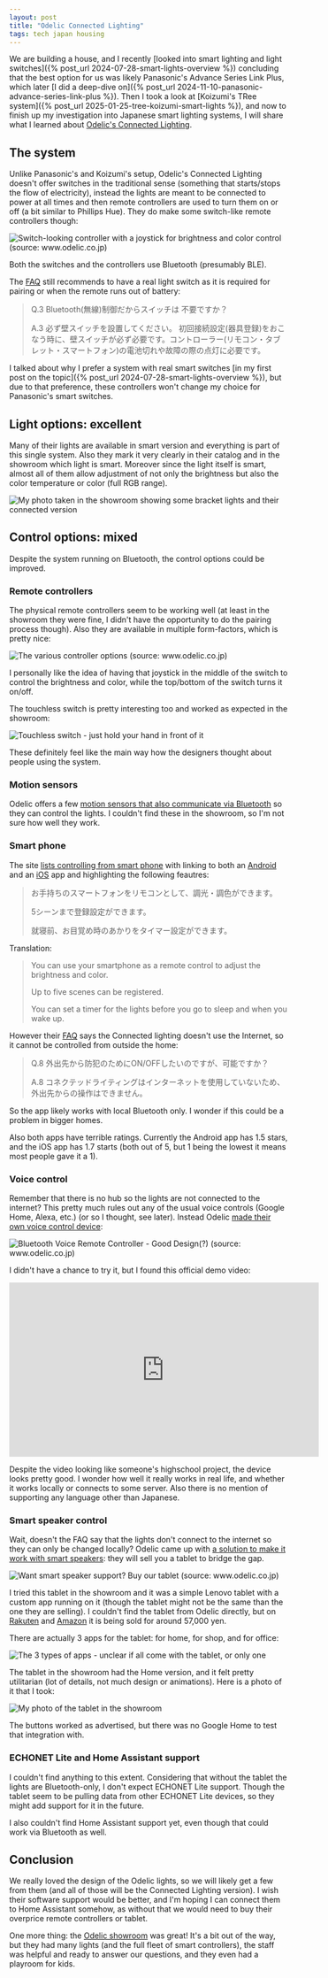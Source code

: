```yaml
---
layout: post
title: "Odelic Connected Lighting"
tags: tech japan housing
---
```


We are building a house, and I recently [looked into smart lighting and light switches]({% post_url 2024-07-28-smart-lights-overview %}) concluding that the best option for us was likely Panasonic's Advance Series Link Plus, which later [I did a deep-dive on]({% post_url 2024-11-10-panasonic-advance-series-link-plus %}). Then I took a look at [Koizumi's TRee system]({% post_url 2025-01-25-tree-koizumi-smart-lights %}), and now to finish up my investigation into Japanese smart lighting systems, I will share what I learned about [Odelic's Connected Lighting](https://www.odelic.co.jp/products/connectedlighting/home/).

<!--break-->

## The system

Unlike Panasonic's and Koizumi's setup, Odelic's Connected Lighting doesn't offer switches in the traditional sense (something that starts/stops the flow of electricity), instead the lights are meant to be  connected to power at all times and then remote controllers are used to turn them on or off (a bit similar to Phillips Hue). They do make some switch-like remote controllers though:

![Switch-looking controller with a joystick for brightness and color control (source: www.odelic.co.jp)](/assets/2025-01-26-odelic-connected-lighting/switch.png#lb)

Both the switches and the controllers use Bluetooth (presumably BLE).

The [FAQ](https://www.odelic.co.jp/products/connectedlighting/qa/) still recommends to have a real light switch as it is required for pairing or when the remote runs out of battery:

> Q.3 Bluetooth(無線)制御だからスイッチは 不要ですか？
>
> A.3 必ず壁スイッチを設置してください。 初回接続設定(器具登録)をおこなう時に、壁スイッチが必ず必要です。コントローラー(リモコン・タブレット・スマートフォン)の電池切れや故障の際の点灯に必要です。

I talked about why I prefer a system with real smart switches [in my first post on the topic]({% post_url 2024-07-28-smart-lights-overview %}), but due to that preference, these controllers won't change my choice for Panasonic's smart switches.

## Light options: excellent

Many of their lights are available in smart version and everything is part of this single system. Also they mark it very clearly in their catalog and in the showroom which light is smart. Moreover since the light itself is smart, almost all of them allow adjustment of not only the brightness but also the color temperature or color (full RGB range).

![My photo taken in the showroom showing some bracket lights and their connected version](/assets/2025-01-26-odelic-connected-lighting/lights.png#lb)

## Control options: mixed

Despite the system running on Bluetooth, the control options could be improved. 

### Remote controllers

The physical remote controllers seem to be working well (at least in the showroom they were fine, I didn't have the opportunity to do the pairing process though). Also they are available in multiple form-factors, which is pretty nice:

![The various controller options (source: www.odelic.co.jp)](/assets/2025-01-26-odelic-connected-lighting/controllers.png#lb)

I personally like the idea of having that joystick in the middle of the switch to control the brightness and color, while the top/bottom of the switch turns it on/off.

The touchless switch is pretty interesting too and worked as expected in the showroom:

![Touchless switch - just hold your hand in front of it](/assets/2025-01-26-odelic-connected-lighting/touchless-switch.jpg#lb)

These definitely feel like the main way how the designers thought about people using the system.

### Motion sensors

Odelic offers a few [motion sensors that also communicate via Bluetooth](https://www.odelic.co.jp/products/2019special/bluetooth_sensor/) so they can control the lights. I couldn't find these in the showroom, so I'm not sure how well they work.

### Smart phone

The site [lists controlling from smart phone](https://www.odelic.co.jp/products/connectedlighting/app/) with linking to both an [Android](https://play.google.com/store/apps/details?id=jp.co.odelic.smt.remote10&hl=en) and an [iOS](https://apps.apple.com/jp/app/connected-lighting-for-home%E7%B0%A1%E6%98%93%E7%89%88/id1169981880) app and highlighting the following feautres:

> お手持ちのスマートフォンをリモコンとして、調光・調色ができます。
>
> 5シーンまで登録設定ができます。
>
> 就寝前、お目覚め時のあかりをタイマー設定ができます。

Translation:

> You can use your smartphone as a remote control to adjust the brightness and color.
>
> Up to five scenes can be registered.
>
> You can set a timer for the lights before you go to sleep and when you wake up.

However their [FAQ](https://www.odelic.co.jp/products/connectedlighting/qa/) says the Connected lighting doesn't use the Internet, so it cannot be controlled from outside the home:

> Q.8 外出先から防犯のためにON/OFFしたいのですが、可能ですか？
>
> A.8 コネクテッドライティングはインターネットを使用していないため、外出先からの操作はできません。

So the app likely works with local Bluetooth only. I wonder if this could be a problem in bigger homes.

Also both apps have terrible ratings. Currently the Android app has 1.5 stars, and the iOS app has 1.7 starts (both out of 5, but 1 being the lowest it means most people gave it a 1).

### Voice control

Remember that there is no hub so the lights are not connected to the internet? This pretty much rules out any of the usual voice controls (Google Home, Alexa, etc.) (or so I thought, see later). Instead Odelic [made their own voice control device](https://www.odelic.co.jp/products/voicecontrol/):

![Bluetooth Voice Remote Controller - Good Design(?) (source: www.odelic.co.jp)](/assets/2025-01-26-odelic-connected-lighting/voice-control.png#lb)

I didn't have a chance to try it, but I found this official demo video:

<iframe width="560" height="315" src="https://www.youtube-nocookie.com/embed/mI3334lkeMo?si=o_g39Hg8qifvzMhm" title="YouTube video player" frameborder="0" allow="accelerometer; autoplay; clipboard-write; encrypted-media; gyroscope; picture-in-picture; web-share" referrerpolicy="strict-origin-when-cross-origin" allowfullscreen></iframe>

Despite the video looking like someone's highschool project, the device looks pretty good. I wonder how well it really works in real life, and whether it works locally or connects to some server. Also there is no mention of supporting any language other than Japanese.

### Smart speaker control

Wait, doesn't the FAQ say that the lights don't connect to the internet so they can only be changed locally? Odelic came up with [a solution to make it work with smart speakers](https://www.odelic.co.jp/products/2019special/smart_speaker_control/): they will sell you a tablet to bridge the gap.

![Want smart speaker support? Buy our tablet (source: www.odelic.co.jp)](/assets/2025-01-26-odelic-connected-lighting/tablet.png#lb)

I tried this tablet in the showroom and it was a simple Lenovo tablet with a custom app running on it (though the tablet might not be the same than the one they are selling). I couldn't find the tablet from Odelic directly, but on [Rakuten](https://item.rakuten.co.jp/esco/rc913/) and [Amazon](https://www.amazon.co.jp/ODELIC-%E3%82%AA%E3%83%BC%E3%83%87%E3%83%AA%E3%83%83%E3%82%AF-CONNECTED-LIGHTING%E5%B0%82%E7%94%A8-Bluetooth%E5%AF%BE%E5%BF%9C/dp/B01IGQWPAC) it is being sold for around 57,000 yen.

There are actually 3 apps for the tablet: for home, for shop, and for office:

![The 3 types of apps - unclear if all come with the tablet, or only one](/assets/2025-01-26-odelic-connected-lighting/apps.png#lb)

The tablet in the showroom had the Home version, and it felt pretty utilitarian (lot of details, not much design or animations). Here is a photo of it that I took:

![My photo of the tablet in the showroom](/assets/2025-01-26-odelic-connected-lighting/showroom-tablet.png#lb)

The buttons worked as advertised, but there was no Google Home to test that integration with.

### ECHONET Lite and Home Assistant support

I couldn't find anything to this extent. Considering that without the tablet the lights are Bluetooth-only, I don't expect ECHONET Lite support. Though the tablet seem to be pulling data from other ECHONET Lite devices, so they might add support for it in the future.

I also couldn't find Home Assistant support yet, even though that could work via Bluetooth as well.

## Conclusion

We really loved the design of the Odelic lights, so we will likely get a few from them (and all of those will be the Connected Lighting version). I wish their software support would be better, and I'm hoping I can connect them to Home Assistant somehow, as without that we would need to buy their overprice remote controllers or tablet.

One more thing: the [Odelic showroom](https://www.odelic.co.jp/showroom/reserve.html) was great! It's a bit out of the way, but they had many lights (and the full fleet of smart controllers), the staff was helpful and ready to answer our questions, and they even had a playroom for kids.
